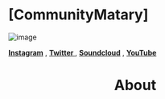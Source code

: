 # [CommunityMatary] 
![image](https://user-images.githubusercontent.com/92306660/160721045-10a55c43-bb0e-41e1-b69a-473f5f62d66a.png)




 **[Instagram](https://www.instagram.com/community_matary/)** ,
 **[Twitter ](https://twitter.com/CommunityMatary)** ,
 **[Soundcloud](https://soundcloud.com/user-106010459)** ,
 **[YouTube](https://www.youtube.com/channel/UCaq9yXXZzKj9Y0MMzxD3U2w)** 






<h1 align="center">
 About
</h1>

<div align="center">




